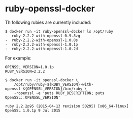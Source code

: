 # ruby-openssl-docker

Th following rubies are currently included:

```
$ docker run -it ruby-openssl-docker ls /opt/ruby
-  ruby-2.2.2-with-openssl-0.9.8zg
-  ruby-2.2.2-with-openssl-1.0.0s
-  ruby-2.2.2-with-openssl-1.0.1p
-  ruby-2.2.2-with-openssl-1.0.2d
```

For example:

```
OPENSSL_VERSION=1.0.1p
RUBY_VERSION=2.2.2

$ docker run -it openssl-docker \
    /opt/ruby/ruby-${RUBY_VERSION}-with-openssl-${OPENSSL_VERSION}/bin/ruby \
    -ropenssl -e 'puts RUBY_DESCRIPTION; puts OpenSSL::OPENSSL_VERSION'

ruby 2.2.2p95 (2015-04-13 revision 50295) [x86_64-linux]
OpenSSL 1.0.1p 9 Jul 2015
```
